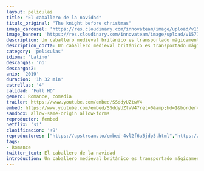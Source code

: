 ```yaml
---
layout: peliculas
title: "El caballero de la navidad"
titulo_original: "The knight before christmas"
image_carousel: 'https://res.cloudinary.com/innovateam/image/upload/v1577302618/caballero-min_iogonq.jpg'
image_banner: 'https://res.cloudinary.com/innovateam/image/upload/v1577302620/AAAABbqpY7ELk7hoVwbESmF8snPaC3cFt46k7bKnBx0vXFF7SLJFP8LAEyDrEP6gAwy1LhTa-JrmRug2u4hsB-GVsJ7EpxMx-min_fgartc.jpg'
description: Un caballero medieval británico es transportado mágicamente al presente, donde se enamora perdidamente de una profesora de ciencias que ha perdido la esperanza en el amor.
description_corta: Un caballero medieval británico es transportado mágicamente al presente, donde se enamora perdidamente de una profesora de ciencias que ha perdido la esperanza en el amor.
category: 'peliculas'
idioma: 'Latino'
descargas: 'no'
descargas2:
anio: '2019'
duracion: '1h 32 min'
estrellas: '4'
calidad: 'Full HD'
genero: Romance, comedia
trailer: https://www.youtube.com/embed/SSddyUZtwV4
embed: https://www.youtube.com/embed/SSddyUZtwV4?rel=0&amp;hd=1&border=0&wmode=opaque&enablejsapi=1&modestbranding=1&controls=1&showinfo=1
sandbox: allow-same-origin allow-forms
reproductor: fembed
netflix: 'si'
clasificacion: '+9'
reproductores: ["https://upstream.to/embed-4vl2f6a5jdp5.html","https://www.zembed.to/public/dist/asteroid.html?id=48494a13d4de948f539e31d40074ef0e&title=The%20Knight%20Before%20Christmas","https://www.ilovefembed.best/v/66ygzs0g-gkej1-","https://gounlimited.to/embed-rww8e0qhjax9.html"]
tags:
- Romance
twitter_text: El caballero de la navidad
introduction: Un caballero medieval británico es transportado mágicamente al presente, donde se enamora perdidamente de una profesora de ciencias que ha perdido la esperanza en el amor.
---
```













